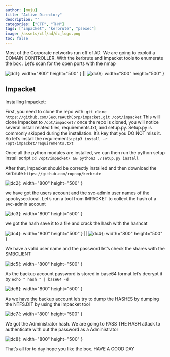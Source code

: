 ```yaml
---
author: [muju]
title: "Active Directory"
description: ""
categories: ["CTF", "THM"]
tags: ["impacket", "kerbrute", "psexec"]
image: /assets/ctf/ad/dc_logo.png
toc: false
---
```


Most of the Corporate networks run off of AD. We are going to exploit a DOMAIN CONTROLLER. With the kerbrute and impacket tools to enumerate the box .  Let’s scan for the open ports with the nmap

![dc1](/assets/ctf/ad/dc_1.png){: width="800" height="500" } || ![dc0](/assets/ctf/ad/dc_0.png){: width="800" height="500" }

## Impacket

Installing Impacket:

First, you need to clone the repo with: `git clone https://github.com/SecureAuthCorp/impacket.git /opt/impacket` This will clone Impacket to `/opt/impacket/` once the repo is cloned, you will notice several install related files, requirements.txt, and setup.py. Setup.py is commonly skipped during the installation. It’s key that you DO NOT miss it. So let’s install the requirements: `pip3 install -r /opt/impacket/requirements.txt`

Once all the python modules are installed, we can then run the python setup install script `cd /opt/impacket/ && python3 ./setup.py install`

After that, Impacket should be correctly installed and then download the kerbrute `https://github.com/ropnop/kerbrute`

![dc2](/assets/ctf/ad/dc_2.png){: width="800" height="500" }

we have got the users account and the svc-admin user names of the spookysec.local. Let’s run a tool from IMPACKET to collect the hash of a svc-admin account

![dc3](/assets/ctf/ad/dc_3.png){: width="800" height="500" }

we got the hash save it to a file and crack the hash with the hashcat

![dc4](/assets/ctf/ad/dc_4.png){: width="800" height="500" } || ![dc4](/assets/ctf/ad/dc_4_hashcat.png){: width="800" height="500" }

We have a valid user name and the password let’s check the shares with the SMBCLIENT

![dc5](/assets/ctf/ad/dc_5.png){: width="800" height="500" }

As the backup account password is stored in base64 format  let’s decrypt it by `echo " hash " | base64 -d` 

![dc6](/assets/ctf/ad/dc_6.png){: width="800" height="500" }

As we have the backup account le’s try to dump the HASHES by dumping the NTFS.DIT by using the impacket tool

![dc7](/assets/ctf/ad/dc_7.png){: width="800" height="500" }

We got the Administrator hash. We are going to PASS THE HASH attack to authenticate with out the password as a Administrator 

![dc8](/assets/ctf/ad/dc_8.png){: width="800" height="500" }

That’s all for to day hope you like the box. HAVE A GOOD DAY
